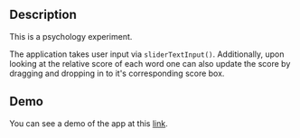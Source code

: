 
## Description 

This is a psychology experiment. 

The application takes user input via `sliderTextInput()`. Additionally, upon looking at the relative score of each word one can also update the score by dragging and dropping in to it's corresponding score box.


## Demo

You can see a demo of the app at this [link]().